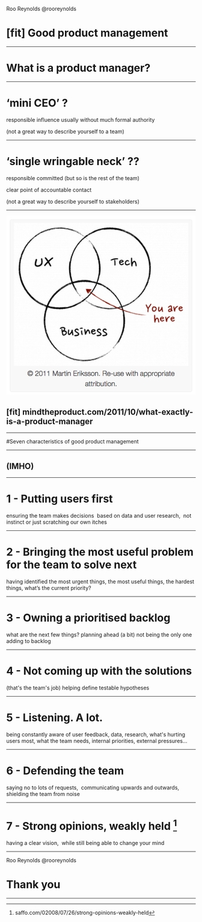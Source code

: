 Roo Reynolds
@rooreynolds

# [fit] Good product management

---

# What is a product manager?

---

# ‘mini CEO’ ?

responsible
influence
usually without much formal authority

(not a great way to describe yourself to a team)

---

# ‘single wringable neck’ ??

responsible
committed
(but so is the rest of the team)

clear point of accountable contact

(not a great way to describe yourself to stakeholders)

---

![inline](assets/venn.png)

## [fit] mindtheproduct.com/2011/10/what-exactly-is-a-product-manager

---

#Seven characteristics of good product management

---

## (IMHO)

---

# 1 - Putting users first

ensuring the team makes decisions  based on data and user research,  not instinct or just scratching our own itches
 

---

# 2 - Bringing the most useful problem for the team to solve next

having identified the most urgent things, 
the most useful things, the hardest things, 
what’s the current priority?

---

# 3 - Owning a prioritised backlog 


what are the next few things?
planning ahead (a bit)
not being the only one adding to backlog

---

# 4 - Not coming up with the solutions



(that's the team's job)
helping define testable hypotheses

---

# 5 - Listening. A lot.

being constantly aware of user feedback, data, research, what's hurting users most, what the team needs, internal priorities, external pressures...

---

# 6 - Defending the team

saying no to lots of requests,  communicating upwards and outwards,
shielding the team from noise

--- 

# 7 - Strong opinions, weakly held [^1]

having a clear vision,  while still being able to change your mind

[^1]: saffo.com/02008/07/26/strong-opinions-weakly-held

---

Roo Reynolds
@rooreynolds

# Thank you

---
